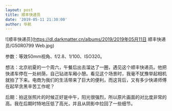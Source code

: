 ```yaml
---
layout: post
title: 顺丰快递员
date: '2019-05-11 21:30:00'
author: 华航
---
```


![顺丰快递员](https://dl.darkmatter.cn/albums/2019/2019年05月11日 顺丰快递员/G50R0799 Web.jpg)

参数：等效50mm视角、f/2.8、1/100、ISO320。

想法：北京初夏的一个周六，午餐后出去溜达了一圈，遇见这个顺丰快递员。他把快递车停在一处树荫，自己钻进车厢小憩。看见这个场景时，我毫不犹豫举起相机就拍了下来。电商为我们的生活带来了巨大的便利，而这背后，又有多少快递师傅在起早贪黑辛苦工作呢？

后期：拍这张照片的时候正好是中午，阳光很强烈，所以原片画面的对比度非常的高。我在后期时特地压低了高光，并且从阴影中拉回了一些细节。